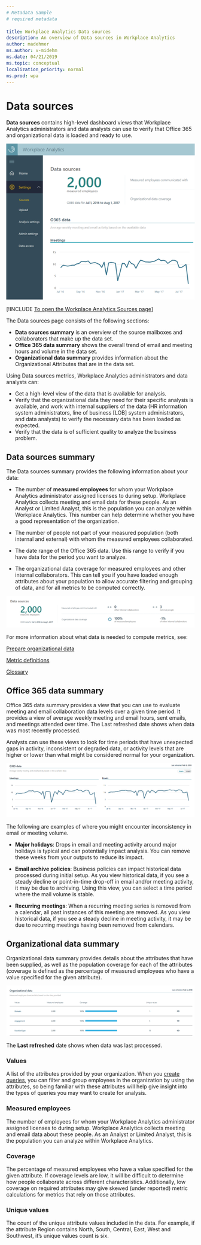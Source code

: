 ```yaml
---
# Metadata Sample
# required metadata

title: Workplace Analytics Data sources
description: An overview of Data sources in Workplace Analytics 
author: madehmer
ms.author: v-midehm
ms.date: 04/21/2019
ms.topic: conceptual
localization_priority: normal 
ms.prod: wpa
---
```


# Data sources

**Data sources** contains high-level dashboard views that Workplace Analytics administrators and data analysts can use to verify that Office 365 and organizational data is loaded and ready to use.

![Data sources](../images/WpA/Use/data-sources.png)

[!INCLUDE [To open the Workplace Analytics Sources page](../includes/to-open-wpa-sources.md)]

The Data sources page consists of the following sections:

* **Data sources summary** is an overview of the source mailboxes and collaborators that make up the data set.
* **Office 365 data summary** shows the overall trend of email and meeting hours and volume in the data set.
* **Organizational data summary** provides information about the Organizational Attributes that are in the data set.

Using Data sources metrics, Workplace Analytics administrators and data analysts can:

* Get a high-level view of the data that is available for analysis.
* Verify that the organizational data they need for their specific analysis is available, and work with internal suppliers of the data (HR information system administrators, line of business [LOB] system administrators, and data analysts) to verify the necessary data has been loaded as expected.
* Verify that the data is of sufficient quality to analyze the business problem.

## Data sources summary

The Data sources summary provides the following information about your data:

* The number of **measured employees** for whom your Workplace Analytics administrator assigned licenses to during setup. Workplace Analytics collects meeting and email data for these people. As an Analyst or Limited Analyst, this is the population you can analyze within Workplace Analytics. This number can help determine whether you have a good representation of the organization.  

* The number of people not part of your measured population (both internal and external) with whom the measured employees collaborated.

* The date range of the Office 365 data. Use this range to verify if you have data for the period you want to analyze.

* The organizational data coverage for measured employees and other internal collaborators. This can tell you if you have loaded enough attributes about your population to allow accurate filtering and grouping of data, and for all metrics to be computed correctly.

![Data sources summary](../images/wpa/Use/Data-sources-summary.png)

For more information about what data is needed to compute metrics, see:

[Prepare organizational data](../setup/Prepare-organizational-data.md)

[Metric definitions](../Use/Metric-definitions.md)

[Glossary](../Use/Glossary.md)

## Office 365 data summary

Office 365 data summary provides a view that you can use to evaluate meeting and email collaboration data levels over a given time period. It provides a view of average weekly meeting and email hours, sent emails, and meetings attended over time. The Last refreshed date shows when data was most recently processed.

Analysts can use these views to look for time periods that have unexpected gaps in activity, inconsistent or degraded data, or activity levels that are higher or lower than what might be considered normal for your organization.

![Data sources summary](../images/wpa/Use/o365-data.png)

The following are examples of where you might encounter inconsistency in email or meeting volume.

* **Major holidays**: Drops in email and meeting activity around major holidays is typical and can potentially impact analysis. You can remove these weeks from your outputs to reduce its impact.

* **Email archive policies**: Business policies can impact historical data processed during initial setup. As you view historical data, if you see a steady decline or point-in-time drop-off in email and/or meeting activity, it may be due to archiving. Using this view, you can select a time period where the mail volume is stable.

* **Recurring meetings**: When a recurring meeting series is removed from a calendar, all past instances of this meeting are removed. As you view historical data, if you see a steady decline in meeting activity, it may be due to recurring meetings having been removed from calendars.

## Organizational data summary

Organizational data summary provides details about the attributes that have been supplied, as well as the population coverage for each of the attributes (coverage is defined as the percentage of measured employees who have a value specified for the given attribute).

![Data sources summary](../images/wpa/Use/organizational-data-summary.png)

The **Last refreshed** date shows when data was last processed.

### Values

A list of the attributes provided by your organization. When you [create queries](../Tutorials/Query-basics.md), you can filter and group employees in the organization by using the attributes, so being familiar with these attributes will help give insight into the types of queries you may want to create for analysis.

### Measured employees

The number of employees for whom your Workplace Analytics administrator assigned licenses to during setup. Workplace Analytics collects meeting and email data about these people. As an Analyst or Limited Analyst, this is the population you can analyze within Workplace Analytics.

### Coverage

The percentage of measured employees who have a value specified for the given attribute. If coverage levels are low, it will be difficult to determine how people collaborate across different characteristics. Additionally, low coverage on required attributes may give skewed (under reported) metric calculations for metrics that rely on those attributes.

### Unique values

The count of the unique attribute values included in the data. For example, if the attribute Region contains North, South, Central, East, West and Southwest, it’s unique values count is six.

